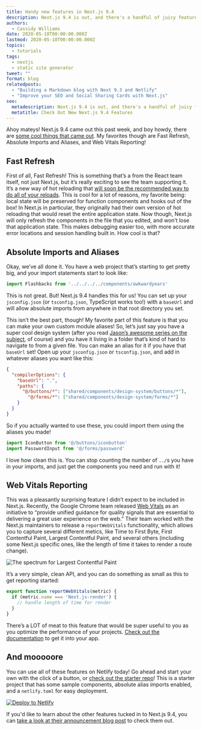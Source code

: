 ```yaml
---
title: Handy new features in Next.js 9.4
description: Next.js 9.4 is out, and there's a handful of juicy features to try out!
authors:
  - Cassidy Williams
date: 2020-05-18T00:00:00.000Z
lastmod: 2020-05-18T00:00:00.000Z
topics:
  - tutorials
tags:
  - nextjs
  - static site generator
tweet: ""
format: blog
relatedposts:
  - "Building a Markdown blog with Next 9.3 and Netlify"
  - "Improve your SEO and Social Sharing Cards with Next.js"
seo:
  metadescription: Next.js 9.4 is out, and there's a handful of juicy features to try out! This post outlines fast refresh, absolute imports and aliases, web vitals reporting, and more. Check it out!
  metatitle: Check Out New Next.js 9.4 Features
---
```

Ahoy mateys! Next.js 9.4 came out this past week, and boy howdy, there are [some cool things that came out](https://nextjs.org/blog/next-9-4). My favorites though are Fast Refresh, Absolute Imports and Aliases, and Web Vitals Reporting!

## Fast Refresh

First of all, Fast Refresh! This is something that’s a from the React team itself, not just Next.js, but it’s really exciting to see the team supporting it. It’s a new way of hot reloading that [will soon be the recommended way to do all of your reloads](https://github.com/gaearon/react-hot-loader#moving-towards-next-step). This is cool for a lot of reasons, my favorite being: local state will be preserved for function components and hooks out of the box! In Next.js in particular, they originally had their own version of hot reloading that would reset the entire application state. Now though, Next.js will only refresh the components in the file that you edited, and won’t lose that application state. This makes debugging easier too, with more accurate error locations and session handling built in. How cool is that?

## Absolute Imports and Aliases

Okay, we’ve all done it. You have a web project that’s starting to get pretty big, and your import statements start to look like:

```js
import Flashbacks from '../../../../components/awkwardyears'
```

This is not great. But! Next.js 9.4 handles this for us! You can set up your `jsconfig.json` (or `tsconfig.json`, TypeScript works too!) with a `baseUrl`  and will allow absolute imports from anywhere in that root directory you set. 

This isn’t the best part, though! My favorite part of this feature is that you can make your own custom module aliases! So, let’s just say you have a super cool design system (after you read [Jason’s awesome series on the subject](https://www.netlify.com/blog/2020/05/11/intention-vs.-drift-lets-learn-design-systems-part-1/?utm_source=nextblog&utm_medium=designsystems-jl&utm_campaign=devex), of course) and you have it living in a folder that’s kind of hard to navigate to from a given file. You can make an alias for it if you have that `baseUrl` set! Open up your `jsconfig.json` or `tsconfig.json`, and add in whatever aliases you want like this:

```json
{
  "compilerOptions": {
    "baseUrl": ".",
    "paths": {
      "@/buttons/*": ["shared/components/design-system/buttons/*"],
		"@/forms/*": ["shared/components/design-system/forms/*"]
    }
  }
}
```

So if you actually wanted to use these, you could import them using the aliases you made!

```js
import IconButton from '@/buttons/iconbutton'
import PasswordInput from '@/forms/password'
```

I love how clean this is. You can stop counting the number of `../`s you have in your imports, and just get the components you need and run with it!

## Web Vitals Reporting

This was a pleasantly surprising feature I didn’t expect to be included in Next.js. Recently, the Google Chrome team released [Web Vitals](https://web.dev/vitals/) as an initiative to “provide unified guidance for quality signals that are essential to delivering a great user experience on the web.” Their team worked with the Next.js maintainers to release a `reportWebVitals` functionality, which allows you to capture several different metics, like Time to First Byte, First Contentful Paint, Largest Contentful Paint, and several others (including some Next.js specific ones, like the length of time it takes to render a route change).

![The spectrum for Largest Contentful Paint](/img/blog/lcp_ux.svg "The spectrum for Largest Contentful Paint")

It’s a very simple, clean API, and you can do something as small as this to get reporting started:

```js
export function reportWebVitals(metric) {
  if (metric.name === 'Next.js-render') {
    // handle length of time for render 
  }  
}
```

There’s a LOT of meat to this feature that would be super useful to you as you optimize the performance of your projects. [Check out the documentation](https://nextjs.org/docs/advanced-features/measuring-performance) to get it into your app.

## And mooooore

You can use all of these features on Netlify today! Go ahead and start your own with the click of a button, or [check out the starter repo](https://github.com/cassidoo/next-netlify-starter)! This is a starter project that has some sample components, absolute alias imports enabled, and a `netlify.toml` for easy deployment. 

[![Deploy to Netlify](https://www.netlify.com/img/deploy/button.svg)](https://app.netlify.com/start/deploy?repository=https://github.com/cassidoo/next-netlify-starter&utm_source=github&utm_medium=nextstarter-cs&utm_campaign=devex)

If you'd like to learn about the other features tucked in to Next.js 9.4, you can [take a look at their announcement blog post](https://nextjs.org/blog/next-9-4) to check them out.